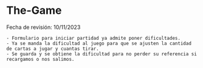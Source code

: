 # The-Game
Fecha de revisión: 10/11/2023

    - Formulario para iniciar partidad ya admite poner dificultades.
    - Ya se manda la dificultad al juego para que se ajusten la cantidad de cartas a jugar y cuantas tirar.
    - Se guarda y se obtiene la dificultad para no perder su referencia si recargamos o nos salimos.